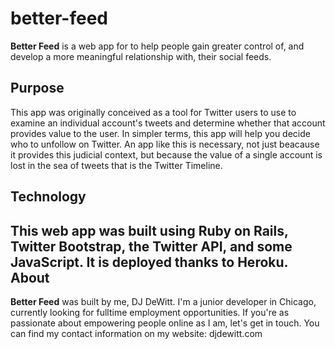 # better-feed
**Better Feed** is a web app for to help people gain greater control of, and develop a more meaningful relationship with, their social feeds.


Purpose
---

This app was originally conceived as a tool for Twitter users to use to examine an individual account's tweets and determine whether that account provides value to the user. In simpler terms, this app will help you decide who to unfollow on Twitter. An app like this is necessary, not just beacause it provides this judicial context, but because the value of a single account is lost in the sea of tweets that is the Twitter Timeline.

Technology
---

This web app was built using Ruby on Rails, Twitter Bootstrap, the Twitter API, and some JavaScript. It is deployed thanks to Heroku.
About
---
**Better Feed** was built by me, DJ DeWitt. I'm a junior developer in Chicago, currently looking for fulltime employment opportunities. If you're as passionate about empowering people online as I am, let's get in touch. You can find my contact information on my website: djdewitt.com
